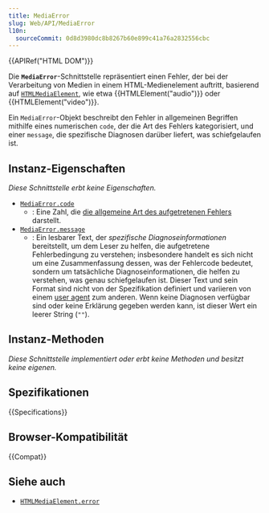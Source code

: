 ```yaml
---
title: MediaError
slug: Web/API/MediaError
l10n:
  sourceCommit: 0d8d3980dc8b8267b60e899c41a76a2832556cbc
---
```


{{APIRef("HTML DOM")}}

Die **`MediaError`**-Schnittstelle repräsentiert einen Fehler, der bei der Verarbeitung von Medien in einem HTML-Medienelement auftritt, basierend auf [`HTMLMediaElement`](/de/docs/Web/API/HTMLMediaElement), wie etwa {{HTMLElement("audio")}} oder {{HTMLElement("video")}}.

Ein `MediaError`-Objekt beschreibt den Fehler in allgemeinen Begriffen mithilfe eines numerischen `code`, der die Art des Fehlers kategorisiert, und einer `message`, die spezifische Diagnosen darüber liefert, was schiefgelaufen ist.

## Instanz-Eigenschaften

_Diese Schnittstelle erbt keine Eigenschaften._

- [`MediaError.code`](/de/docs/Web/API/MediaError/code)
  - : Eine Zahl, die [die allgemeine Art des aufgetretenen Fehlers](/de/docs/Web/API/MediaError/code#media_error_code_constants) darstellt.
- [`MediaError.message`](/de/docs/Web/API/MediaError/message)
  - : Ein lesbarer Text, der _spezifische Diagnoseinformationen_ bereitstellt, um dem Leser zu helfen, die aufgetretene Fehlerbedingung zu verstehen; insbesondere handelt es sich nicht um eine Zusammenfassung dessen, was der Fehlercode bedeutet, sondern um tatsächliche Diagnoseinformationen, die helfen zu verstehen, was genau schiefgelaufen ist. Dieser Text und sein Format sind nicht von der Spezifikation definiert und variieren von einem [user agent](/de/docs/Glossary/user_agent) zum anderen. Wenn keine Diagnosen verfügbar sind oder keine Erklärung gegeben werden kann, ist dieser Wert ein leerer String (`""`).

## Instanz-Methoden

_Diese Schnittstelle implementiert oder erbt keine Methoden und besitzt keine eigenen._

## Spezifikationen

{{Specifications}}

## Browser-Kompatibilität

{{Compat}}

## Siehe auch

- [`HTMLMediaElement.error`](/de/docs/Web/API/HTMLMediaElement/error)
